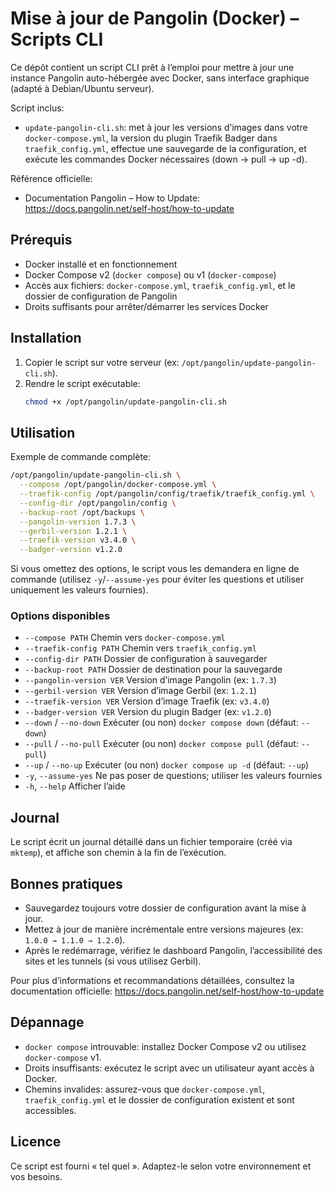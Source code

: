 # Mise à jour de Pangolin (Docker) – Scripts CLI

Ce dépôt contient un script CLI prêt à l’emploi pour mettre à jour une instance Pangolin auto-hébergée avec Docker, sans interface graphique (adapté à Debian/Ubuntu serveur).

Script inclus:
- `update-pangolin-cli.sh`: met à jour les versions d’images dans votre `docker-compose.yml`, la version du plugin Traefik Badger dans `traefik_config.yml`, effectue une sauvegarde de la configuration, et exécute les commandes Docker nécessaires (down → pull → up -d).

Référence officielle:
- Documentation Pangolin – How to Update: https://docs.pangolin.net/self-host/how-to-update

## Prérequis
- Docker installé et en fonctionnement
- Docker Compose v2 (`docker compose`) ou v1 (`docker-compose`)
- Accès aux fichiers: `docker-compose.yml`, `traefik_config.yml`, et le dossier de configuration de Pangolin
- Droits suffisants pour arrêter/démarrer les services Docker

## Installation
1. Copier le script sur votre serveur (ex: `/opt/pangolin/update-pangolin-cli.sh`).
2. Rendre le script exécutable:
   ```bash
   chmod +x /opt/pangolin/update-pangolin-cli.sh
   ```

## Utilisation
Exemple de commande complète:
```bash
/opt/pangolin/update-pangolin-cli.sh \
  --compose /opt/pangolin/docker-compose.yml \
  --traefik-config /opt/pangolin/config/traefik/traefik_config.yml \
  --config-dir /opt/pangolin/config \
  --backup-root /opt/backups \
  --pangolin-version 1.7.3 \
  --gerbil-version 1.2.1 \
  --traefik-version v3.4.0 \
  --badger-version v1.2.0
```
Si vous omettez des options, le script vous les demandera en ligne de commande (utilisez `-y`/`--assume-yes` pour éviter les questions et utiliser uniquement les valeurs fournies).

### Options disponibles
- `--compose PATH`             Chemin vers `docker-compose.yml`
- `--traefik-config PATH`      Chemin vers `traefik_config.yml`
- `--config-dir PATH`          Dossier de configuration à sauvegarder
- `--backup-root PATH`         Dossier de destination pour la sauvegarde
- `--pangolin-version VER`     Version d’image Pangolin (ex: `1.7.3`)
- `--gerbil-version VER`       Version d’image Gerbil (ex: `1.2.1`)
- `--traefik-version VER`      Version d’image Traefik (ex: `v3.4.0`)
- `--badger-version VER`       Version du plugin Badger (ex: `v1.2.0`)
- `--down` / `--no-down`       Exécuter (ou non) `docker compose down` (défaut: `--down`)
- `--pull` / `--no-pull`       Exécuter (ou non) `docker compose pull` (défaut: `--pull`)
- `--up` / `--no-up`           Exécuter (ou non) `docker compose up -d` (défaut: `--up`)
- `-y`, `--assume-yes`         Ne pas poser de questions; utiliser les valeurs fournies
- `-h`, `--help`               Afficher l’aide

## Journal
Le script écrit un journal détaillé dans un fichier temporaire (créé via `mktemp`), et affiche son chemin à la fin de l’exécution.

## Bonnes pratiques
- Sauvegardez toujours votre dossier de configuration avant la mise à jour.
- Mettez à jour de manière incrémentale entre versions majeures (ex: `1.0.0 → 1.1.0 → 1.2.0`).
- Après le redémarrage, vérifiez le dashboard Pangolin, l’accessibilité des sites et les tunnels (si vous utilisez Gerbil).

Pour plus d’informations et recommandations détaillées, consultez la documentation officielle: https://docs.pangolin.net/self-host/how-to-update

## Dépannage
- `docker compose` introuvable: installez Docker Compose v2 ou utilisez `docker-compose` v1.
- Droits insuffisants: exécutez le script avec un utilisateur ayant accès à Docker.
- Chemins invalides: assurez-vous que `docker-compose.yml`, `traefik_config.yml` et le dossier de configuration existent et sont accessibles.

## Licence
Ce script est fourni « tel quel ». Adaptez-le selon votre environnement et vos besoins.